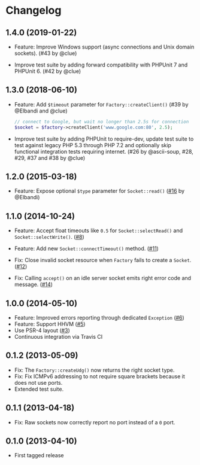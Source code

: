 # Changelog

## 1.4.0 (2019-01-22)

*   Feature: Improve Windows support (async connections and Unix domain sockets).
    (#43 by @clue)

*   Improve test suite by adding forward compatibility with PHPUnit 7 and PHPUnit 6.
    (#42 by @clue)

## 1.3.0 (2018-06-10)

*   Feature: Add `$timeout` parameter for `Factory::createClient()`
    (#39 by @Elbandi and @clue)

    ```php
    // connect to Google, but wait no longer than 2.5s for connection
    $socket = $factory->createClient('www.google.com:80', 2.5);
    ```

*   Improve test suite by adding PHPUnit to require-dev,
    update test suite to test against legacy PHP 5.3 through PHP 7.2 and
    optionally skip functional integration tests requiring internet.
    (#26 by @ascii-soup, #28, #29, #37 and #38 by @clue)

## 1.2.0 (2015-03-18)

* Feature: Expose optional `$type` parameter for `Socket::read()`
  ([#16](https://github.com/clue/php-socket-raw/pull/16) by @Elbandi)

## 1.1.0 (2014-10-24)

* Feature: Accept float timeouts like `0.5` for `Socket::selectRead()` and `Socket::selectWrite()`.
  ([#8](https://github.com/clue/php-socket-raw/issues/8))

* Feature: Add new `Socket::connectTimeout()` method.
  ([#11](https://github.com/clue/php-socket-raw/pull/11))

* Fix: Close invalid socket resource when `Factory` fails to create a `Socket`.
  ([#12](https://github.com/clue/php-socket-raw/pull/12))

* Fix: Calling `accept()` on an idle server socket emits right error code and message.
  ([#14](https://github.com/clue/php-socket-raw/pull/14))

## 1.0.0 (2014-05-10)

* Feature: Improved errors reporting through dedicated `Exception`
  ([#6](https://github.com/clue/socket-raw/pull/6))
* Feature: Support HHVM
  ([#5](https://github.com/clue/socket-raw/pull/5))
* Use PSR-4 layout
  ([#3](https://github.com/clue/socket-raw/pull/3))
* Continuous integration via Travis CI

## 0.1.2 (2013-05-09)

* Fix: The `Factory::createUdg()` now returns the right socket type.
* Fix: Fix ICMPv6 addressing to not require square brackets because it does not
  use ports.
* Extended test suite.

## 0.1.1 (2013-04-18)

* Fix: Raw sockets now correctly report no port instead of a `0` port.

## 0.1.0 (2013-04-10)

* First tagged release
